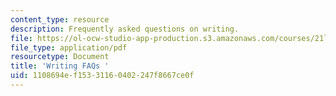 ```yaml
---
content_type: resource
description: Frequently asked questions on writing.
file: https://ol-ocw-studio-app-production.s3.amazonaws.com/courses/21l-315-prizewinners-nobelistas-spring-2014/1108694ef15331160402247f8667ce0f_MIT21L_315S14_Writing_FAQ.pdf
file_type: application/pdf
resourcetype: Document
title: 'Writing FAQs '
uid: 1108694e-f153-3116-0402-247f8667ce0f
---
```

